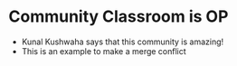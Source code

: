 # Community Classroom is OP

- Kunal Kushwaha says that this community is amazing!
- This is an example to make a merge conflict
